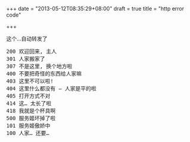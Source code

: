 +++
date = "2013-05-12T08:35:29+08:00"
draft = true
title = "http error code"

+++



这个…自动转发了

<pre>
200 欢迎回来, 主人
301 人家搬家了
307 不是这里, 换个地方啦
400 不要把奇怪的东西给人家嘛
403 这里不可以啦!
404 这里什么都没有 — 人家是平的啦
405 打开方式不对
414 这… 太长了啦
418 我就是个杯具啊
500 服务姬坏掉了啦
101 服务姬傲娇中
100 人家… 还要…
</pre>